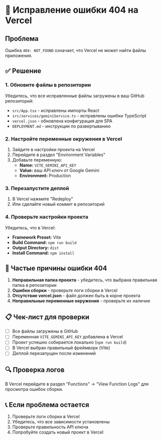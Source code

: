 # 🔧 Исправление ошибки 404 на Vercel

## Проблема
Ошибка `404: NOT_FOUND` означает, что Vercel не может найти файлы приложения.

## ✅ Решение

### 1. Обновите файлы в репозитории
Убедитесь, что все исправленные файлы загружены в ваш GitHub репозиторий:

- `src/App.tsx` - исправлены импорты React
- `src/services/geminiService.ts` - исправлены ошибки TypeScript
- `vercel.json` - обновлена конфигурация для SPA
- `DEPLOYMENT.md` - инструкции по развертыванию

### 2. Настройте переменные окружения в Vercel
1. Зайдите в настройки проекта на Vercel
2. Перейдите в раздел "Environment Variables"
3. Добавьте переменную:
   - **Name:** `VITE_GEMINI_API_KEY`
   - **Value:** ваш API ключ от Google Gemini
   - **Environment:** Production

### 3. Перезапустите деплой
1. В Vercel нажмите "Redeploy"
2. Или сделайте новый коммит в репозиторий

### 4. Проверьте настройки проекта
Убедитесь, что в Vercel:
- **Framework Preset:** Vite
- **Build Command:** `npm run build`
- **Output Directory:** `dist`
- **Install Command:** `npm install`

## 🚨 Частые причины ошибки 404

1. **Неправильная папка проекта** - убедитесь, что выбрана правильная папка в репозитории
2. **Ошибки сборки** - проверьте логи сборки в Vercel
3. **Отсутствие vercel.json** - файл должен быть в корне проекта
4. **Неправильные переменные окружения** - проверьте их наличие

## 📋 Чек-лист для проверки

- [ ] Все файлы загружены в GitHub
- [ ] Переменная `VITE_GEMINI_API_KEY` добавлена в Vercel
- [ ] Проект успешно собирается локально (`npm run build`)
- [ ] В Vercel выбран правильный фреймворк (Vite)
- [ ] Деплой перезапущен после изменений

## 🔍 Проверка логов

В Vercel перейдите в раздел "Functions" → "View Function Logs" для просмотра ошибок сборки.

## 📞 Если проблема остается

1. Проверьте логи сборки в Vercel
2. Убедитесь, что все зависимости установлены
3. Проверьте правильность API ключа
4. Попробуйте создать новый проект в Vercel
